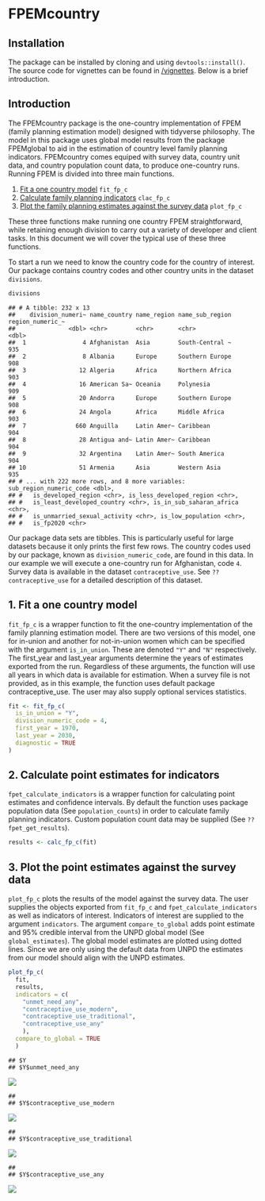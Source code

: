 FPEMcountry
================

<!-- badges: start -->

<!-- add new release the one below is old -->

<!--  [![DOI](https://zenodo.org/badge/DOI/10.5281/zenodo.3899454.svg)](https://doi.org/10.5281/zenodo.3899454) -->

<!-- badges: end -->

## Installation

The package can be installed by cloning and using `devtools::install()`.
The source code for vignettes can be found in
[/vignettes](https://github.com/FPcounts/FPEMcountry/tree/master/vignettes).
Below is a brief introduction.

## Introduction

The FPEMcountry package is the one-country implementation of FPEM
(family planning estimation model) designed with tidyverse philosophy.
The model in this package uses global model results from the package
FPEMglobal to aid in the estimation of country level family planning
indicators. FPEMcountry comes equiped with survey data, country unit
data, and country population count data, to produce one-country runs.
Running FPEM is divided into three main functions.

1.  [Fit a one country model](#fit) `fit_fp_c`
2.  [Calculate family planning indicators](#results) `clac_fp_c`
3.  [Plot the family planning estimates against the survey data](#plot)
    `plot_fp_c`

These three functions make running one country FPEM straightforward,
while retaining enough division to carry out a variety of developer and
client tasks. In this document we will cover the typical use of these
three functions.

To start a run we need to know the country code for the country of
interest. Our package contains country codes and other country units in
the dataset `divisions`.

``` r
divisions
```

    ## # A tibble: 232 x 13
    ##    division_numeri~ name_country name_region name_sub_region region_numeric_~
    ##               <dbl> <chr>        <chr>       <chr>                      <dbl>
    ##  1                4 Afghanistan  Asia        South-Central ~              935
    ##  2                8 Albania      Europe      Southern Europe              908
    ##  3               12 Algeria      Africa      Northern Africa              903
    ##  4               16 American Sa~ Oceania     Polynesia                    909
    ##  5               20 Andorra      Europe      Southern Europe              908
    ##  6               24 Angola       Africa      Middle Africa                903
    ##  7              660 Anguilla     Latin Amer~ Caribbean                    904
    ##  8               28 Antigua and~ Latin Amer~ Caribbean                    904
    ##  9               32 Argentina    Latin Amer~ South America                904
    ## 10               51 Armenia      Asia        Western Asia                 935
    ## # ... with 222 more rows, and 8 more variables: sub_region_numeric_code <dbl>,
    ## #   is_developed_region <chr>, is_less_developed_region <chr>,
    ## #   is_least_developed_country <chr>, is_in_sub_saharan_africa <chr>,
    ## #   is_unmarried_sexual_activity <chr>, is_low_population <chr>,
    ## #   is_fp2020 <chr>

Our package data sets are tibbles. This is particularly useful for large
datasets because it only prints the first few rows. The country codes
used by our package, known as `division_numeric_code`, are found in this
data. In our example we will execute a one-country run for Afghanistan,
code `4`. Survey data is available in the dataset `contraceptive_use`.
See `??contraceptive_use` for a detailed description of this dataset.

## <a name="fit"></a>

## 1\. Fit a one country model

`fit_fp_c` is a wrapper function to fit the one-country implementation
of the family planning estimation model. There are two versions of this
model, one for in-union and another for not-in-union women which can be
specified with the argument `is_in_union`. These are denoted `"Y"` and
`"N"` respectively. The first\_year and last\_year arguments determine
the years of estimates exported from the run. Regardless of these
arguments, the function will use all years in which data is available
for estimation. When a survey file is not provided, as in this example,
the function uses default package contraceptive\_use. The user may also
supply optional services statistics.

``` r
fit <- fit_fp_c(
  is_in_union = "Y",
  division_numeric_code = 4,
  first_year = 1970,
  last_year = 2030,
  diagnostic = TRUE
)
```

## <a name="results"></a>

## 2\. Calculate point estimates for indicators

`fpet_calculate_indicators` is a wrapper function for calculating point
estimates and confidence intervals. By default the function uses package
population data (See `population_counts`) in order to calculate family
planning indicators. Custom population count data may be supplied (See
`??fpet_get_results`).

``` r
results <- calc_fp_c(fit)
```

## <a name="plot"></a>

## 3\. Plot the point estimates against the survey data

`plot_fp_c` plots the results of the model against the survey data. The
user supplies the objects exported from `fit_fp_c` and
`fpet_calculate_indicators` as well as indicators of interest.
Indicators of interest are supplied to the argument `indicators`. The
argument `compare_to_global` adds point estimate and 95% credible
interval from the UNPD global model (See `global_estimates`). The global
model estimates are plotted using dotted lines. Since we are only using
the default data from UNPD the estimates from our model should align
with the UNPD estimates.

``` r
plot_fp_c(
  fit,
  results,
  indicators = c(
    "unmet_need_any",
    "contraceptive_use_modern",
    "contraceptive_use_traditional",
    "contraceptive_use_any"
    ),
  compare_to_global = TRUE
  )
```

    ## $Y
    ## $Y$unmet_need_any

![](README_files/figure-gfm/unnamed-chunk-5-1.png)<!-- -->

    ## 
    ## $Y$contraceptive_use_modern

![](README_files/figure-gfm/unnamed-chunk-5-2.png)<!-- -->

    ## 
    ## $Y$contraceptive_use_traditional

![](README_files/figure-gfm/unnamed-chunk-5-3.png)<!-- -->

    ## 
    ## $Y$contraceptive_use_any

![](README_files/figure-gfm/unnamed-chunk-5-4.png)<!-- -->
